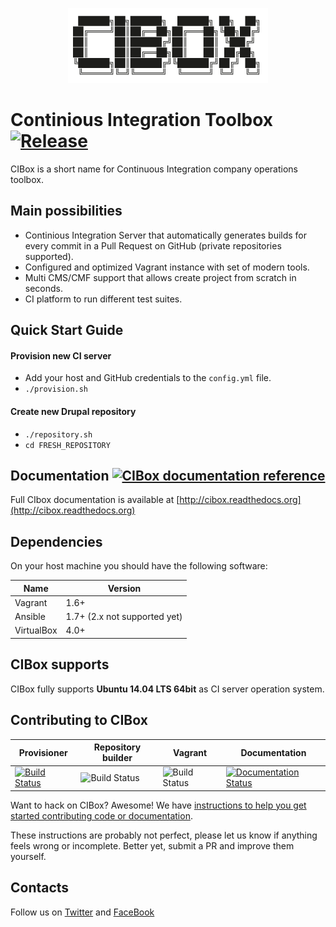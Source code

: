 <p align="center"><img src="docs/images/cibox-logo.png" alt="CIBox Logo" /></p>

Continious Integration Toolbox [![Release](https://img.shields.io/github/release/propeoplemd/cibox.svg)](https://github.com/propeoplemd/cibox/releases/latest)
============================

CIBox is a short name for Continuous Integration company operations toolbox. 

## Main possibilities

- Continious Integration Server that automatically generates builds for every commit in a Pull Request on GitHub (private repositories supported).
- Configured and optimized Vagrant instance with set of modern tools.
- Multi CMS/CMF support that allows create project from scratch in seconds.
- CI platform to run different test suites.

## Quick Start Guide
#### Provision new CI server
- Add your host and GitHub credentials to the `config.yml` file.
- `./provision.sh`

#### Create new Drupal repository
- `./repository.sh`
- `cd FRESH_REPOSITORY`

## Documentation [![CIBox documentation reference](https://img.shields.io/badge/CIBox-docs-blue.svg)](http://cibox.readthedocs.org)

Full CIbox documentation is available at [http://cibox.readthedocs.org](http://cibox.readthedocs.org)

## Dependencies

On your host machine you should have the following software:

| Name        | Version |
| ----------- | ------- |
| Vagrant     | 1.6+    |
| Ansible     | 1.7+ (2.x not supported yet)    |
| VirtualBox  | 4.0+    |

## CIBox supports

CIBox fully supports **Ubuntu 14.04 LTS 64bit** as CI server operation system.

## Contributing to CIBox
| **Provisioner** | **Repository builder** | **Vagrant** | **Documentation** |
|------------------|------------------|------------------|------------------|
| [![Build Status](https://travis-ci.org/propeoplemd/cibox.svg?branch=master)](https://travis-ci.org/propeoplemd/cibox) | ![Build Status](http://128.199.55.125:8080/buildStatus/icon?job=REPOSITORY_BUILDER) | ![Build Status](http://128.199.55.125:8080/buildStatus/icon?job=VAGRANT_BOX) | [![Documentation Status](https://readthedocs.org/projects/cibox/badge/?version=latest)](http://cibox.readthedocs.org/en/latest/?badge=latest) |

Want to hack on CIBox? Awesome! We have [instructions to help you get started contributing code or documentation](http://cibox.readthedocs.org/en/latest/Contributing/).

These instructions are probably not perfect, please let us know if anything feels wrong or incomplete. Better yet, submit a PR and improve them yourself.

## Contacts
Follow us on [Twitter](https://twitter.com/cibox_tools) and [FaceBook](https://www.facebook.com/CIBox-178038095885249/)
